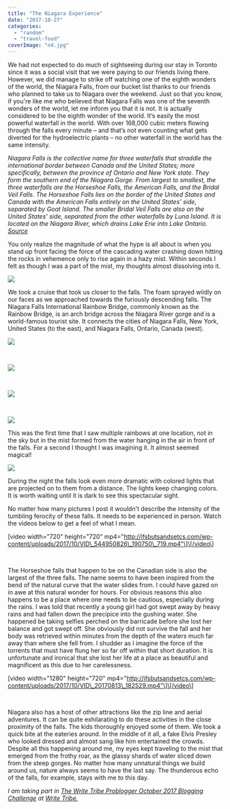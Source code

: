 ```yaml
---
title: "The Niagara Experience"
date: "2017-10-27"
categories: 
  - "random"
  - "travel-food"
coverImage: "n4.jpg"
---
```


We had not expected to do much of sightseeing during our stay in Toronto since it was a social visit that we were paying to our friends living there. However, we did manage to strike off watching one of the eighth wonders of the world, the Niagara Falls, from our bucket list thanks to our friends who planned to take us to Niagara over the weekend. Just so that you know, if you're like me who believed that Niagara Falls was one of the seventh wonders of the world, let me inform you that it is not. It is actually considered to be the eighth wonder of the world. It’s easily the most powerful waterfall in the world. With over 168,000 cubic meters flowing through the falls every minute – and that’s not even counting what gets diverted for the hydroelectric plants – no other waterfall in the world has the same intensity.

_Niagara Falls is the collective name for three waterfalls that straddle the international border between Canada and the United States; more specifically, between the province of Ontario and New York state. They form the southern end of the Niagara Gorge. From largest to smallest, the three waterfalls are the Horseshoe Falls, the American Falls, and the Bridal Veil Falls. The Horseshoe Falls lies on the border of the United States and Canada with the American Falls entirely on the United States' side, separated by Goat Island. The smaller Bridal Veil Falls are also on the United States' side, separated from the other waterfalls by Luna Island. It is located on the Niagara River, which drains Lake Erie into Lake Ontario. [Source](https://en.wikipedia.org/wiki/Niagara_Falls)_

You only realize the magnitude of what the hype is all about is when you stand up front facing the force of the cascading water crashing down hitting the rocks in vehemence only to rise again in a hazy mist. Within seconds I felt as though I was a part of the mist, my thoughts almost dissolving into it.

[![](images/n7-1024x768.jpg)](http://ifsbutsandsetcs.com/wp-content/uploads/2017/10/n7.jpg)

We took a cruise that took us closer to the falls. The foam sprayed wildly on our faces as we approached towards the furiously descending falls. The Niagara Falls International Rainbow Bridge, commonly known as the Rainbow Bridge, is an arch bridge across the Niagara River gorge and is a world-famous tourist site. It connects the cities of Niagara Falls, New York, United States (to the east), and Niagara Falls, Ontario, Canada (west).

[![](images/n1-1024x768.jpg)](http://ifsbutsandsetcs.com/wp-content/uploads/2017/10/n1.jpg)

 

[![](images/n6-1024x768.jpg)](http://ifsbutsandsetcs.com/wp-content/uploads/2017/10/n6.jpg)

 

[![](images/n5-1024x758.jpg)](http://ifsbutsandsetcs.com/wp-content/uploads/2017/10/n5.jpg)

 

[![](images/n4-1024x768.jpg)](http://ifsbutsandsetcs.com/wp-content/uploads/2017/10/n4.jpg)

This was the first time that I saw multiple rainbows at one location, not in the sky but in the mist formed from the water hanging in the air in front of the falls. For a second I thought I was imagining it. It almost seemed magical!

[![](images/n2-1024x768.jpg)](http://ifsbutsandsetcs.com/wp-content/uploads/2017/10/n2.jpg)

During the night the falls look even more dramatic with colored lights that are projected on to them from a distance. The lights keep changing colors. It is worth waiting until it is dark to see this spectacular sight.

No matter how many pictures I post it wouldn't describe the intensity of the tumbling ferocity of these falls. It needs to be experienced in person. Watch the videos below to get a feel of what I mean.

\[video width="720" height="720" mp4="http://ifsbutsandsetcs.com/wp-content/uploads/2017/10/VID\_544950826\_190750\_719.mp4"\]\[/video\]

 

The Horseshoe falls that happen to be on the Canadian side is also the largest of the three falls. The name seems to have been inspired from the bend of the natural curve that the water slides from. I could have gazed on in awe at this natural wonder for hours. For obvious reasons this also happens to be a place where one needs to be cautious, especially during the rains. I was told that recently a young girl had got swept away by heavy rains and had fallen down the precipice into the gushing water. She happened be taking selfies perched on the barricade before she lost her balance and got swept off. She obviously did not survive the fall and her body was retrieved within minutes from the depth of the waters much far away than where she fell from. I shudder as I imagine the force of the torrents that must have flung her so far off within that short duration. It is unfortunate and ironical that she lost her life at a place as beautiful and magnificent as this due to her carelessness.

\[video width="1280" height="720" mp4="http://ifsbutsandsetcs.com/wp-content/uploads/2017/10/VID\_20170813\_182529.mp4"\]\[/video\]

 

Niagara also has a host of other attractions like the zip line and aerial adventures. It can be quite exhilarating to do these activities in the close proximity of the falls. The kids thoroughly enjoyed some of them. We took a quick bite at the eateries around. In the middle of it all, a fake Elvis Presley who looked dressed and almost sang like him entertained the crowds. Despite all this happening around me, my eyes kept traveling to the mist that emerged from the frothy roar, as the glassy shards of water sliced down from the steep gorges. No matter how many unnatural things we build around us, nature always seems to have the last say. The thunderous echo of the falls, for example, stays with me to this day.

_I am taking part in [The Write Tribe Problogger October 2017 Blogging Challenge](http://writetribe.com/write-tribe-problogger-october-2017-challenge/) at [Write Tribe.](http://writetribe.com/)_
